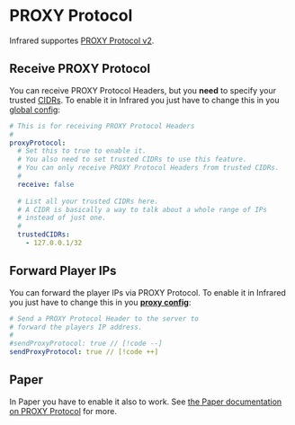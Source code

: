 # PROXY Protocol

Infrared supportes [PROXY Protocol v2](https://www.haproxy.org/download/1.8/doc/proxy-protocol.txt).

## Receive PROXY Protocol

You can receive PROXY Protocol Headers, but you **need** to specify your trusted [CIDRs](https://en.wikipedia.org/wiki/Classless_Inter-Domain_Routing#IPv4_CIDR_blocks).
To enable it in Infrared you just have to change this in you [global config](../config/index):

```yml
# This is for receiving PROXY Protocol Headers
#
proxyProtocol:
  # Set this to true to enable it.
  # You also need to set trusted CIDRs to use this feature.
  # You can only receive PROXY Protocol Headers from trusted CIDRs.
  #
  receive: false
  
  # List all your trusted CIDRs here.
  # A CIDR is basically a way to talk about a whole range of IPs
  # instead of just one.
  #
  trustedCIDRs:
    - 127.0.0.1/32
```

## Forward Player IPs

You can forward the player IPs via PROXY Protocol.
To enable it in Infrared you just have to change this in you [**proxy config**](../config/proxies):
```yml
# Send a PROXY Protocol Header to the server to
# forward the players IP address.
#
#sendProxyProtocol: true // [!code --]
sendProxyProtocol: true // [!code ++]
```

## Paper

In Paper you have to enable it also to work.
See [the Paper documentation on PROXY Protocol](https://docs.papermc.io/paper/reference/global-configuration#proxies_proxy_protocol) for more.